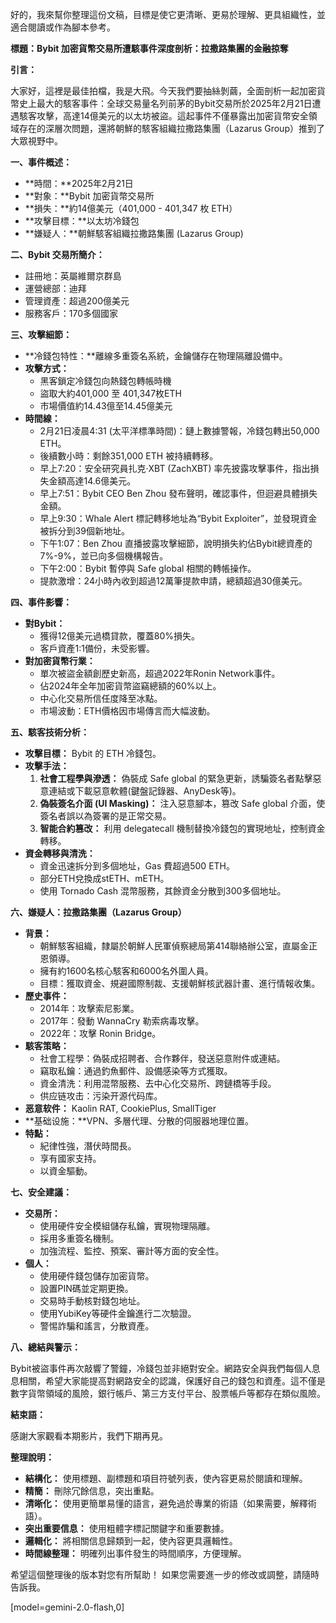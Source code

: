 好的，我來幫你整理這份文稿，目標是使它更清晰、更易於理解、更具組織性，並適合閱讀或作為腳本參考。

**標題：Bybit 加密貨幣交易所遭駭事件深度剖析：拉撒路集團的金融掠奪**

**引言：**

大家好，這裡是最佳拍檔，我是大飛。今天我們要抽絲剝繭，全面剖析一起加密貨幣史上最大的駭客事件：全球交易量名列前茅的Bybit交易所於2025年2月21日遭遇駭客攻擊，高達14億美元的以太坊被盜。這起事件不僅暴露出加密貨幣安全領域存在的深層次問題，還將朝鮮的駭客組織拉撒路集團（Lazarus Group）推到了大眾視野中。

**一、事件概述：**

*   **時間：**2025年2月21日
*   **對象：**Bybit 加密貨幣交易所
*   **損失：**約14億美元（401,000 - 401,347 枚 ETH）
*   **攻擊目標：**以太坊冷錢包
*   **嫌疑人：**朝鮮駭客組織拉撒路集團 (Lazarus Group)

**二、Bybit 交易所簡介：**

*   註冊地：英屬維爾京群島
*   運營總部：迪拜
*   管理資產：超過200億美元
*   服務客戶：170多個國家

**三、攻擊細節：**

*   **冷錢包特性：**離線多重簽名系統，金鑰儲存在物理隔離設備中。
*   **攻擊方式：**
    *   黑客鎖定冷錢包向熱錢包轉帳時機
    *   盜取大約401,000 至 401,347枚ETH
    *   市場價值約14.43億至14.45億美元
*   **時間線：**
    *   2月21日凌晨4:31 (太平洋標準時間)：鏈上數據警報，冷錢包轉出50,000 ETH。
    *   後續數小時：剩餘351,000 ETH 被持續轉移。
    *   早上7:20：安全研究員扎克·XBT (ZachXBT) 率先披露攻擊事件，指出損失金額高達14.6億美元。
    *   早上7:51：Bybit CEO Ben Zhou 發布聲明，確認事件，但迴避具體損失金額。
    *   早上9:30：Whale Alert 標記轉移地址為“Bybit Exploiter”，並發現資金被拆分到39個新地址。
    *   下午1:07：Ben Zhou 直播披露攻擊細節，說明損失約佔Bybit總資產的7%-9%，並已向多個機構報告。
    *   下午2:00：Bybit 暫停與 Safe global 相關的轉帳操作。
    *   提款激增：24小時內收到超過12萬筆提款申請，總額超過30億美元。

**四、事件影響：**

*   **對Bybit：**
    *   獲得12億美元過橋貸款，覆蓋80%損失。
    *   客戶資產1:1備份，未受影響。
*   **對加密貨幣行業：**
    *   單次被盜金額創歷史新高，超過2022年Ronin Network事件。
    *   佔2024年全年加密貨幣盜竊總額的60%以上。
    *   中心化交易所信任度降至冰點。
    *   市場波動：ETH價格因市場傳言而大幅波動。

**五、駭客技術分析：**

*   **攻擊目標：** Bybit 的 ETH 冷錢包。
*   **攻擊手法：**
    1.  **社會工程學與滲透：** 偽裝成 Safe global 的緊急更新，誘騙簽名者點擊惡意連結或下載惡意軟體(鍵盤記錄器、AnyDesk等)。
    2.  **偽裝簽名介面 (UI Masking)：** 注入惡意腳本，篡改 Safe global 介面，使簽名者誤以為簽署的是正常交易。
    3.  **智能合約篡改：** 利用 delegatecall 機制替換冷錢包的實現地址，控制資金轉移。
*   **資金轉移與清洗：**
    *   資金迅速拆分到多個地址，Gas 費超過500 ETH。
    *   部分ETH兌換成stETH、mETH。
    *   使用 Tornado Cash 混幣服務，其餘資金分散到300多個地址。

**六、嫌疑人：拉撒路集團（Lazarus Group）**

*   **背景：**
    *   朝鮮駭客組織，隸屬於朝鮮人民軍偵察總局第414聯絡辦公室，直屬金正恩領導。
    *   擁有約1600名核心駭客和6000名外圍人員。
    *   目標：獲取資金、規避國際制裁、支援朝鮮核武器計畫、進行情報收集。
*   **歷史事件：**
    *   2014年：攻擊索尼影業。
    *   2017年：發動 WannaCry 勒索病毒攻擊。
    *   2022年：攻擊 Ronin Bridge。
*   **駭客策略：**
    *   社會工程學：偽裝成招聘者、合作夥伴，發送惡意附件或連結。
    *   竊取私鑰：通過釣魚郵件、設備感染等方式獲取。
    *   資金清洗：利用混幣服務、去中心化交易所、跨鏈橋等手段。
    *   供应链攻击：污染开源代码库。
*   **恶意软件：** Kaolin RAT, CookiePlus, SmallTiger
*   **基础设施：**VPN、多層代理、分散的伺服器地理位置。
*   **特點：**
    *   紀律性強，潛伏時間長。
    *   享有國家支持。
    *   以資金驅動。

**七、安全建議：**

*   **交易所：**
    *   使用硬件安全模組儲存私鑰，實現物理隔離。
    *   採用多重簽名機制。
    *   加強流程、監控、預案、審計等方面的安全性。
*   **個人：**
    *   使用硬件錢包儲存加密貨幣。
    *   設置PIN碼並定期更換。
    *   交易時手動核對錢包地址。
    *   使用YubiKey等硬件金鑰進行二次驗證。
    *   警惕詐騙和謠言，分散資產。

**八、總結與警示：**

Bybit被盜事件再次敲響了警鐘，冷錢包並非絕對安全。網路安全與我們每個人息息相關，希望大家能提高對網路安全的認識，保護好自己的錢包和資產。這不僅是數字貨幣領域的風險，銀行帳戶、第三方支付平台、股票帳戶等都存在類似風險。

**結束語：**

感謝大家觀看本期影片，我們下期再見。

**整理說明：**

*   **結構化：** 使用標題、副標題和項目符號列表，使內容更易於閱讀和理解。
*   **精簡：** 刪除冗餘信息，突出重點。
*   **清晰化：** 使用更簡單易懂的語言，避免過於專業的術語（如果需要，解釋術語）。
*   **突出重要信息：** 使用粗體字標記關鍵字和重要數據。
*   **邏輯化：** 將相關信息歸類到一起，使內容更具邏輯性。
*   **時間線整理：** 明確列出事件發生的時間順序，方便理解。

希望這個整理後的版本對您有所幫助！ 如果您需要進一步的修改或調整，請隨時告訴我。

[model=gemini-2.0-flash,0]
